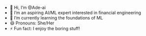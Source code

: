 - 👋 Hi, I’m @Ade-ai
- 👀 I’m an aspiring AI/ML expert interested in financial engineering
- 🌱 I’m currently learning the foundations of ML
- 😄 Pronouns: She/Her
- ⚡ Fun fact: I enjoy the boring stuff!

<!---
AsakeAde-ai/AsakeAde-ai is a ✨ special ✨ repository because its `README.md` (this file) appears on your GitHub profile.
You can click the Preview link to take a look at your changes.
--->
